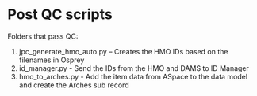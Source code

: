 # Post QC scripts

Folders that pass QC:

1. jpc_generate_hmo_auto.py – Creates the HMO IDs based on the filenames in Osprey
2. id_manager.py - Send the IDs from the HMO and DAMS to ID Manager
3. hmo_to_arches.py - Add the item data from ASpace to the data model and create the Arches sub record

